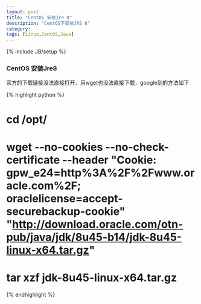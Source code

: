 ```yaml
---
layout: post
title: "CentOS 安装jre 8"
description: "CentOS下安装JRE 8"
category: 
tags: [Linux,CentOS,Java]
---
```

{% include JB/setup %}

### CentOS 安装Jre8

官方的下载链接没法直接打开，用wget也没法直接下载，google到的方法如下

{% highlight python %}

# cd /opt/
# wget --no-cookies --no-check-certificate --header "Cookie: gpw_e24=http%3A%2F%2Fwww.oracle.com%2F; oraclelicense=accept-securebackup-cookie" "http://download.oracle.com/otn-pub/java/jdk/8u45-b14/jdk-8u45-linux-x64.tar.gz"

# tar xzf jdk-8u45-linux-x64.tar.gz

{% endhighlight %}